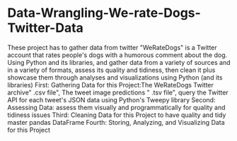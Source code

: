 # Data-Wrangling-We-rate-Dogs-Twitter-Data
These project has to gather data from twitter "WeRateDogs" is a Twitter account that rates people's dogs with a humorous comment about the dog.
Using Python and its libraries, and gather data from a variety of sources and in a variety of formats, assess its quality and tidiness, then clean it
plus showcase them through analyses and visualizations using Python (and its libraries)
First:
Gathering Data for this Project:The WeRateDogs Twitter archive" .csv file", The tweet image predictions " .tsv file", query the Twitter API for each tweet's JSON data using Python's Tweepy library 
Second:
Assessing Data: assess them visually and programmatically for quality and tidiness issues
Third: 
Cleaning Data for this Project to have quality and tidy master pandas DataFrame 
Fourth:
Storing, Analyzing, and Visualizing Data for this Project
